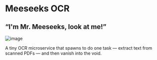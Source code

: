 # Meeseeks OCR
## “I'm Mr. Meeseeks, look at me!”

![image](https://github.com/user-attachments/assets/bf8d39f3-25c5-448c-b669-8130326e26df)

A tiny OCR microservice that spawns to do one task — extract text from scanned PDFs — and then vanish into the void.
